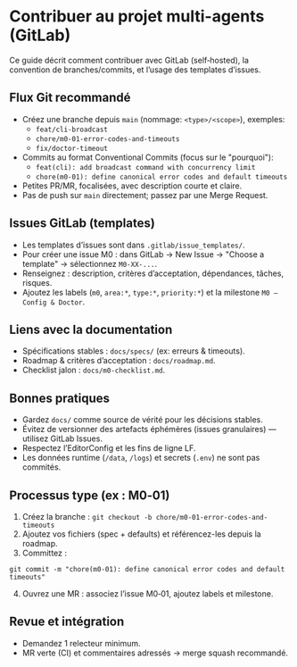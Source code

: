 # Contribuer au projet multi-agents (GitLab)

Ce guide décrit comment contribuer avec GitLab (self‑hosted), la convention de branches/commits, et l’usage des templates d’issues.

## Flux Git recommandé

- Créez une branche depuis `main` (nommage: `<type>/<scope>`), exemples:
  - `feat/cli-broadcast`
  - `chore/m0-01-error-codes-and-timeouts`
  - `fix/doctor-timeout`
- Commits au format Conventional Commits (focus sur le "pourquoi"):
  - `feat(cli): add broadcast command with concurrency limit`
  - `chore(m0-01): define canonical error codes and default timeouts`
- Petites PR/MR, focalisées, avec description courte et claire.
- Pas de push sur `main` directement; passez par une Merge Request.

## Issues GitLab (templates)

- Les templates d’issues sont dans `.gitlab/issue_templates/`.
- Pour créer une issue M0 : dans GitLab → New Issue → "Choose a template" → sélectionnez `M0-XX-...`.
- Renseignez : description, critères d’acceptation, dépendances, tâches, risques.
- Ajoutez les labels (`m0`, `area:*`, `type:*`, `priority:*`) et la milestone `M0 – Config & Doctor`.

## Liens avec la documentation

- Spécifications stables : `docs/specs/` (ex: erreurs & timeouts).
- Roadmap & critères d’acceptation : `docs/roadmap.md`.
- Checklist jalon : `docs/m0-checklist.md`.

## Bonnes pratiques

- Gardez `docs/` comme source de vérité pour les décisions stables.
- Évitez de versionner des artefacts éphémères (issues granulaires) — utilisez GitLab Issues.
- Respectez l’EditorConfig et les fins de ligne LF.
- Les données runtime (`/data`, `/logs`) et secrets (`.env`) ne sont pas commités.

## Processus type (ex : M0‑01)

1) Créez la branche : `git checkout -b chore/m0-01-error-codes-and-timeouts`
2) Ajoutez vos fichiers (spec + defaults) et référencez-les depuis la roadmap.
3) Committez :
```
git commit -m "chore(m0-01): define canonical error codes and default timeouts"
```
4) Ouvrez une MR : associez l’issue M0‑01, ajoutez labels et milestone.

## Revue et intégration

- Demandez 1 relecteur minimum.
- MR verte (CI) et commentaires adressés → merge squash recommandé.
